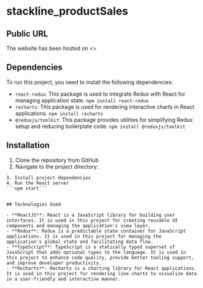 # stackline_productSales

## Public URL
The website has been hosted on <>

## Dependencies

To run this project, you need to install the following dependencies:
- `react-redux`: This package is used to integrate Redux with React for managing application state.
```npm install react-redux```
- `recharts`: This package is used for rendering interactive charts in React applications.
```npm install recharts```
- `@reduxjs/toolkit`: This package provides utilities for simplifying Redux setup and reducing boilerplate code.
```npm install @reduxjs/toolkit```

## Installation

1. Clone the repository from GitHub
2. Navigate to the project directory:
```cd stackline_productSales/src
3. Install project dependencies
4. Run the React server
```npm start```


## Technologies Used

- **ReactJS**: React is a JavaScript library for building user interfaces. It is used in this project for creating reusable UI components and managing the application's view layer.
- **Redux**: Redux is a predictable state container for JavaScript applications. It is used in this project for managing the application's global state and facilitating data flow.
- **TypeScript**: TypeScript is a statically typed superset of JavaScript that adds optional types to the language. It is used in this project to enhance code quality, provide better tooling support, and improve developer productivity.
- **Recharts**: Recharts is a charting library for React applications. It is used in this project for rendering line charts to visualize data in a user-friendly and interactive manner.



